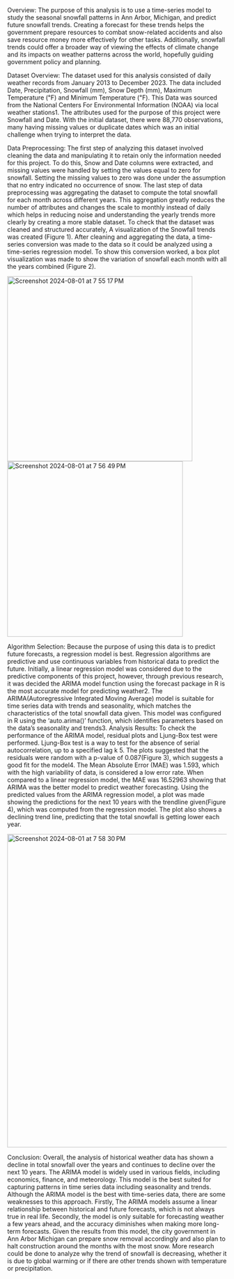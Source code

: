 Overview:
	The purpose of this analysis is to use a time-series model to study the seasonal snowfall patterns in Ann Arbor, Michigan, and predict future snowfall trends. Creating a forecast for these trends helps the government prepare resources to combat snow-related accidents and also save resource money more effectively for other tasks. Additionally, snowfall trends could offer a broader way of viewing the effects of climate change and its impacts on weather patterns across the world, hopefully guiding government policy and planning. 

Dataset Overview: 
The dataset used for this analysis consisted of daily weather records from January 2013 to December 2023. The data included Date, Precipitation, Snowfall (mm), Snow Depth (mm), Maximum Temperature (℉) and Minimum Temperature (℉). This Data was sourced from the National Centers For Environmental Information (NOAA) via local weather stations1. The attributes used for the purpose of this project were Snowfall and Date.  With the initial dataset, there were 88,770 observations, many having missing values or duplicate dates which was an initial challenge when trying to interpret the data. 

Data Preprocessing:
	The first step of analyzing this dataset involved cleaning the data and manipulating it to retain only the information needed for this project. To do this, Snow and Date columns were extracted, and missing values were handled by setting the values equal to zero for snowfall. Setting the missing values to zero was done under the assumption that no entry indicated no occurrence of snow. The last step of data preprocessing was aggregating the dataset to compute the total snowfall for each month across different years. This aggregation greatly reduces the number of attributes and changes the scale to monthly instead of daily which helps in reducing noise and understanding the yearly trends more clearly by creating a more stable dataset. To check that the dataset was cleaned and structured accurately, A visualization of the Snowfall trends was created (Figure 1). After cleaning and aggregating the data, a time-series conversion was made to the data so it could be analyzed using a time-series regression model. To show this conversion worked, a box plot visualization was made to show the variation of snowfall each month with all the years combined (Figure 2).
 

<img width="425" alt="Screenshot 2024-08-01 at 7 55 17 PM" src="https://github.com/user-attachments/assets/52a0449a-4ff3-4c61-8ba6-eb186b525660">
<img width="403" alt="Screenshot 2024-08-01 at 7 56 49 PM" src="https://github.com/user-attachments/assets/0bdfaa45-862c-4a5a-94bc-0426a4a6cbb2">

Algorithm Selection:
	Because the purpose of using this data is to predict future forecasts,  a regression model is best. Regression algorithms are predictive and use continuous variables from historical data to predict the future. Initially, a linear regression model was considered due to the predictive components of this project, however, through previous research, it was decided the ARIMA model function using the forecast package in R is the most accurate model for predicting weather2. The ARIMA(Autoregressive Integrated Moving Average) model is suitable for time series data with trends and seasonality, which matches the characteristics of the total snowfall data given. This model was configured in R using the ‘auto.arima()’ function, which identifies parameters based on the data’s seasonality and trends3.
Analysis Results: 
	To check the performance of the ARIMA model, residual plots and Ljung-Box test were performed. Ljung-Box test is a way to test for the absence of serial autocorrelation, up to a specified lag k 5. The plots suggested that the residuals were random with a p-value of 0.087(Figure  3), which suggests a good fit for the model4. The Mean Absolute Error (MAE) was 1.593, which with the high variability of data, is considered a low error rate. When compared to a linear regression model, the MAE was 16.52963 showing that ARIMA was the better model to predict weather forecasting.  Using the predicted values from the ARIMA regression model, a plot was made showing the predictions for the next 10 years with the trendline given(Figure 4), which was computed from the regression model. The plot also shows a declining trend line, predicting that the total snowfall is getting lower each year. 

<img width="720" alt="Screenshot 2024-08-01 at 7 58 30 PM" src="https://github.com/user-attachments/assets/9542fce1-b8a8-4392-8ffc-d7d0a26f4e7e">



Conclusion: 
	Overall, the analysis of historical weather data has shown a decline in total snowfall over the years and continues to decline over the next 10 years. The ARIMA model is widely used in various fields, including economics, finance, and meteorology. This model is the best suited for capturing patterns in time series data including seasonality and trends. Although the ARIMA model is the best with time-series data, there are some weaknesses to this approach. Firstly, The ARIMA models assume a linear relationship between historical and future forecasts, which is not always true in real life. Secondly, the model is only suitable for forecasting weather a few years ahead, and the accuracy diminishes when making more long-term forecasts. Given the results from this model, the city government in Ann Arbor Michigan can prepare snow removal accordingly and also plan to halt construction around the months with the most snow. More research could be done to analyze why the trend of snowfall is decreasing, whether it is due to global warming or if there are other trends shown with temperature or precipitation. 
